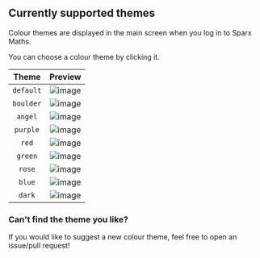 ## Currently supported themes

Colour themes are displayed in the main screen when you log in to Sparx Maths.

You can choose a colour theme by clicking it.

|   Theme   |                                   Preview                                   |
| :-------: | :-------------------------------------------------------------------------: |
| `default` | ![image](https://github.com/alexlostorto/sparx/raw/main/.github/theme1.PNG) |
| `boulder` | ![image](https://github.com/alexlostorto/sparx/raw/main/.github/theme2.PNG) |
|  `angel`  | ![image](https://github.com/alexlostorto/sparx/raw/main/.github/theme3.PNG) |
| `purple`  | ![image](https://github.com/alexlostorto/sparx/raw/main/.github/theme4.PNG) |
|   `red`   | ![image](https://github.com/alexlostorto/sparx/raw/main/.github/theme5.PNG) |
|  `green`  | ![image](https://github.com/alexlostorto/sparx/raw/main/.github/theme6.PNG) |
|  `rose`   | ![image](https://github.com/alexlostorto/sparx/raw/main/.github/theme7.PNG) |
|  `blue`   | ![image](https://github.com/alexlostorto/sparx/raw/main/.github/theme8.PNG) |
|  `dark`   | ![image](https://github.com/alexlostorto/sparx/raw/main/.github/theme9.PNG) |

### Can't find the theme you like?

If you would like to suggest a new colour theme, feel free to open an issue/pull request!
